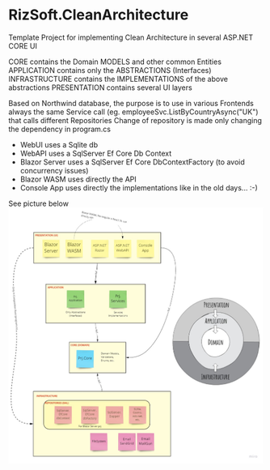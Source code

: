 # RizSoft.CleanArchitecture
Template Project for implementing Clean Architecture in several ASP.NET CORE UI

CORE contains the Domain MODELS and other common Entities
APPLICATION contains only the ABSTRACTIONS (Interfaces)
INFRASTRUCTURE contains the IMPLEMENTATIONS of the above abstractions
PRESENTATION contains several UI layers

Based on Northwind database, the purpose is to use in various Frontends always the same Service call (eg. employeeSvc.ListByCountryAsync("UK") that calls different Repositories
Change of repository is made only changing the dependency in program.cs

- WebUI uses a Sqlite db
- WebAPI uses a SqlServer Ef Core Db Context
- Blazor Server uses a  SqlServer Ef Core DbContextFactory (to avoid concurrency issues)
- Blazor WASM uses directly the API
- Console App uses directly the implementations like in the old days... :-)

See picture below
![Alt text](https://raw.githubusercontent.com/SandroRiz/RizSoft.CleanArchitecture/master/Ausil/CleanArchitecture.jpg?raw=true "Clean Architecture Schema")
